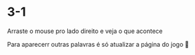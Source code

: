 # 3-1

Arraste o mouse pro lado direito e veja o que acontece 

Para aparecerr outras palavras é só atualizar a página do jogo 🔄
